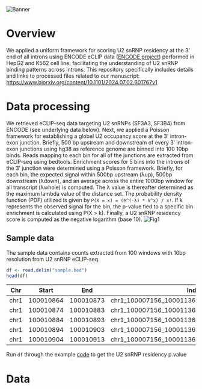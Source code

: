 
![Banner](https://github.com/user-attachments/assets/251045aa-aa6a-4e12-8735-a7193b2b7892)
# Overview
We applied a uniform framework for scoring U2 snRNP residency at the 3' end of all introns using ENCODE eCLIP data ([ENCODE project](https://www.encodeproject.org/)) performed in HepG2 and K562 cell line, facilitating the understanding of U2 snRNP binding patterns across introns. This repository specifically includes details and links to processed files related to our manuscript:
https://www.biorxiv.org/content/10.1101/2024.07.02.601767v1
# Data processing
We retrieved eCLIP-seq data targeting U2 snRNPs (SF3A3, SF3B4) from ENCODE (see underlying data below).
Next, we applied a Poisson framework for establishing a global U2 occupancy score at the 3' intron-exon junction. Briefly, 500 bp upstream and downstream of every 3’ intron-exon junctions using hg38 as reference genome are binned into 100 10bp binds. Reads mapping to each bin for all of the junctions are extracted from eCLIP-seq using bedtools. Enrichment scores for 5 bins into the introns of the 3’ junction were determined using a Poisson framework. Briefly, for each bin, the expected signal within 500bp upstream (λup), 500bp downstream (λdown), and an average across the entire 1000bp window for all transcript (λwhole) is computed. The λ  value  is  thereafter determined  as  the  maximum  lambda  value  of  the  distance set. The probability density function (PDF) utilized is given by `P(X = x) = (e^(-λ) * λ^x) / x!`. If k represents the observed signal for the bin, the p-value tied to a specific bin enrichment is calculated using P(X > k). Finally, a U2 snRNP residency score is computed as the negative logarithm (base 10).
![Fig1](https://github.com/user-attachments/assets/3be09ee4-2005-461b-8c4c-2be414fdbdfc)
## Sample data
The sample data contains counts extracted from 100 windows with 10bp resolution from U2 snRNP eCLIP-seq.
```r
df <- read.delim("sample.bed")
head(df)
```
| Chr  | Start     | End       | Index                                             | Null | Strand | GSM2423237_eCLIP_SF3B4_K562 | GSM2423238_eCLIP_SF3B4_K562 | GSM2423259_eCLIP_SF3B4_HepG2 | GSM2423260_eCLIP_SF3B4_HepG2 |
|------|-----------|-----------|--------------------------------------------------|------|--------|----------------------------|----------------------------|----------------------------|----------------------------|
| chr1 | 100010864 | 100010873 | chr1_100007156_100011364_ENSG00000283761/clean  | 0    | +      | 0                          | 0                          | 0                          | 0                          |
| chr1 | 100010874 | 100010883 | chr1_100007156_100011364_ENSG00000283761/clean  | 0    | +      | 0                          | 0                          | 0                          | 0                          |
| chr1 | 100010884 | 100010893 | chr1_100007156_100011364_ENSG00000283761/clean  | 0    | +      | 0                          | 0                          | 0                          | 0                          |
| chr1 | 100010894 | 100010903 | chr1_100007156_100011364_ENSG00000283761/clean  | 0    | +      | 0                          | 0                          | 0                          | 0                          |
| chr1 | 100010904 | 100010913 | chr1_100007156_100011364_ENSG00000283761/clean  | 0    | +      | 0                          | 0                          | 0                          | 0                          |

Run `df` through the example [code](https://github.com/VanBortleLab/U2snRNP_ResidencyScore/blob/main/code.R) to get the U2 snRNP residency p.value  
# Data

